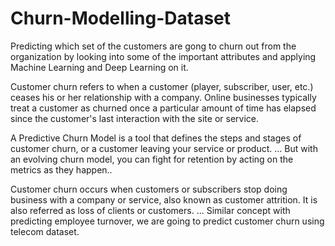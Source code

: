 # Churn-Modelling-Dataset
Predicting which set of the customers are gong to churn out from the organization by looking into some of the important attributes and applying Machine Learning and Deep Learning on it.


Customer churn refers to when a customer (player, subscriber, user, etc.) ceases his or her relationship with a company. Online businesses typically treat a customer as churned once a particular amount of time has elapsed since the customer's last interaction with the site or service.

A Predictive Churn Model is a tool that defines the steps and stages of customer churn, or a customer leaving your service or product. ... But with an evolving churn model, you can fight for retention by acting on the metrics as they happen..

Customer churn occurs when customers or subscribers stop doing business with a company or service, also known as customer attrition. It is also referred as loss of clients or customers. ... Similar concept with predicting employee turnover, we are going to predict customer churn using telecom dataset.

